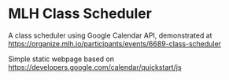 # MLH Class Scheduler
A class scheduler using Google Calendar API, demonstrated at https://organize.mlh.io/participants/events/6689-class-scheduler

Simple static webpage based on https://developers.google.com/calendar/quickstart/js
